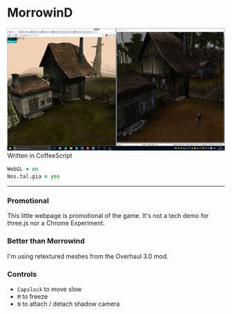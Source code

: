 # MorrowinD
![Comparison](~misc/MeVsMw.png)
Written in CoffeeScript
```coffeescript
WebGL = on
Nos.tal.gia = yes
```
---

### Promotional
This little webpage is promotional of the game. It's not a tech demo for three.js nor a Chrome Experiment.

### Better than Morrowind
I'm using retextured meshes from the Overhaul 3.0 mod.

### Controls
* `Capslock` to move slow
* `M` to freeze
* `N` to attach / detach shadow camera

